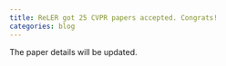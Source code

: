 ```yaml
---
title: ReLER got 25 CVPR papers accepted. Congrats!
categories: blog
---
```



The paper details will be updated.
